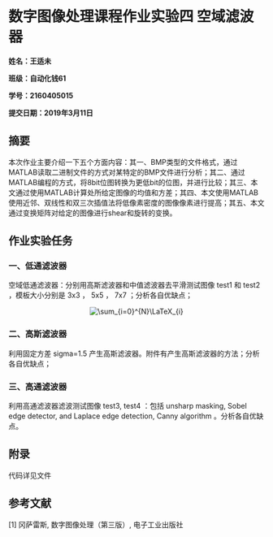  

# 数字图像处理课程作业实验四 空域滤波器

**姓名：王适未**

**班级：自动化钱61**

**学号：2160405015**

**提交日期：2019年3月11日**

 

## 摘要

本次作业主要介绍一下五个方面内容：其一、BMP类型的文件格式，通过MATLAB读取二进制文件的方式对某特定的BMP文件进行分析；其二、通过MATLAB编程的方式，将8bit位图转换为更低bit的位图，并进行比较；其三、本文通过使用MATLAB计算处所给定图像的均值和方差；其四、本文使用MATLAB使用近邻、双线性和双三次插值法将低像素密度的图像像素进行提高；其五、本文通过变换矩阵对给定的图像进行shear和旋转的变换。

 

## 作业实验任务 

### 一、低通滤波器

空域低通滤波器：分别用高斯滤波器和中值滤波器去平滑测试图像 test1 和 test2 ，模板大小分别是 3x3 ， 5x5 ， 7x7 ；分析各自优缺点；

<div align=center><img src="https://latex.codecogs.com/gif.latex?\sum_{i=0}^{N}\LaTeX_{i}" alt="\sum_{i=0}^{N}\LaTeX_{i}"/></div>

 

### 二、高斯滤波器

利用固定方差 sigma=1.5 产生高斯滤波器。附件有产生高斯滤波器的方法；分析各自优缺点；

 

### 三、高通滤波器

利用高通滤波器滤波测试图像 test3, test4 ：包括 unsharp masking, Sobel edge detector, and Laplace edge detection, Canny algorithm 。分析各自优缺点。

 

## 附录

代码详见文件

 

## 参考文献

[1] 冈萨雷斯, 数字图像处理（第三版）, 电子工业出版社